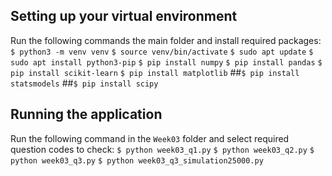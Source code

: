 ## Setting up your virtual environment
Run the following commands the main folder and install required packages: 
`$ python3 -m venv venv`
`$ source venv/bin/activate`
`$ sudo apt update`
`$ sudo apt install python3-pip`
`$ pip install numpy`
`$ pip install pandas`
`$ pip install scikit-learn`
`$ pip install matplotlib`
##`$ pip install statsmodels`
##`$ pip install scipy`

## Running the application 
Run the following command in the `Week03` folder and select required question codes to check:
`$ python week03_q1.py`
`$ python week03_q2.py`
`$ python week03_q3.py`
`$ python week03_q3_simulation25000.py`

